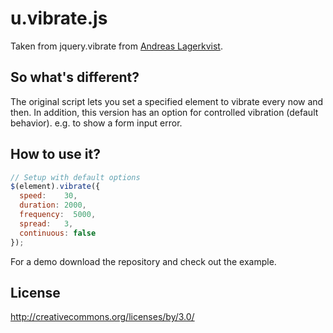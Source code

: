 u.vibrate.js
============

Taken from jquery.vibrate from [Andreas Lagerkvist].

So what's different?
--------------------
The original script lets you set a specified element to vibrate every now and then. In addition, this version has an option for controlled vibration (default behavior). e.g. to show a form input error.

How to use it?
--------------
```javascript
// Setup with default options
$(element).vibrate({
  speed:    30,
  duration: 2000,
  frequency:  5000,
  spread:   3,
  continuous: false
});
```
For a demo download the repository and check out the example.

License
-------
http://creativecommons.org/licenses/by/3.0/


[Andreas Lagerkvist]:http://andreaslagerkvist.com/jquery/vibrate/
